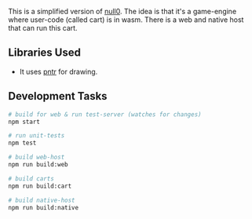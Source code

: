 This is a simplified version of [null0](https://github.com/konsumer/null0-pntr). The idea is that it's a game-engine where user-code (called cart) is in wasm. There is a web and native host that can run this cart.

## Libraries Used

- It uses [pntr](https://raw.githubusercontent.com/RobLoach/pntr/refs/heads/master/README.md) for drawing.

## Development Tasks

```sh
# build for web & run test-server (watches for changes)
npm start

# run unit-tests
npm test

# build web-host
npm run build:web

# build carts
npm run build:cart

# build native-host
npm run build:native
```
